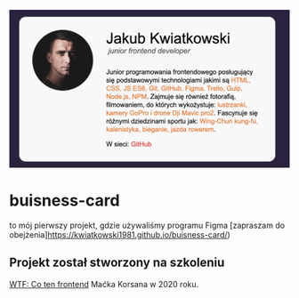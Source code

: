 ![my-buisness-card](https://github.com/kwiatkowski1981/buisness-card/blob/master/img/bez%20nazwy.png)


# buisness-card

to mój pierwszy projekt, gdzie używaliśmy programu Figma 
  [zapraszam do obejżenia]https://kwiatkowski1981.github.io/buisness-card/) 

## Projekt został stworzony na szkoleniu 
[WTF: Co ten frontend](https://cotenfrontend.pl/) Maćka Korsana w 2020 roku.
